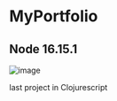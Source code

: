 # MyPortfolio
## Node 16.15.1
![image](https://github.com/charry07/MyPortfolio/assets/85309832/cf70476a-28c9-4f45-bc5e-31ca29bbfe6f)

last project in Clojurescript
